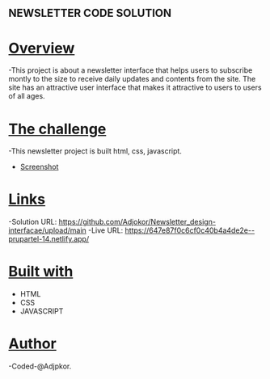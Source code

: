 ## NEWSLETTER CODE SOLUTION

# [Overview](#overview)
-This project is about a newsletter interface that helps users to  subscribe montly to the size to receive daily updates and contents from the site. The site has an attractive user interface that makes it attractive to users to users of all ages.

# [The challenge](#the-challenge)
  -This newsletter project is built html, css, javascript.

  - [Screenshot](#screenshot)

  # [Links](#links)
  -Solution URL: https://github.com/Adjokor/Newsletter_design-interfacae/upload/main
  -Live URL: https://647e87f0c6cf0c40b4a4de2e--prupartel-14.netlify.app/


  # [Built with](#built-with)
  - HTML
  - CSS
  - JAVASCRIPT


# [Author](#author)
 -Coded-@Adjpkor.
